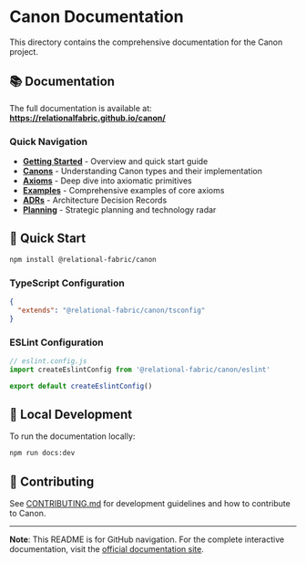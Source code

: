 # Canon Documentation

This directory contains the comprehensive documentation for the Canon project.

## 📚 Documentation

The full documentation is available at: **https://relationalfabric.github.io/canon/**

### Quick Navigation

- **[Getting Started](https://relationalfabric.github.io/canon/)** - Overview and quick start guide
- **[Canons](https://relationalfabric.github.io/canon/canons)** - Understanding Canon types and their implementation
- **[Axioms](https://relationalfabric.github.io/canon/axioms)** - Deep dive into axiomatic primitives
- **[Examples](https://relationalfabric.github.io/canon/examples/)** - Comprehensive examples of core axioms
- **[ADRs](https://relationalfabric.github.io/canon/adrs/)** - Architecture Decision Records
- **[Planning](https://relationalfabric.github.io/canon/planning/)** - Strategic planning and technology radar

## 🚀 Quick Start

```bash
npm install @relational-fabric/canon
```

### TypeScript Configuration

```json
{
  "extends": "@relational-fabric/canon/tsconfig"
}
```

### ESLint Configuration

```javascript
// eslint.config.js
import createEslintConfig from '@relational-fabric/canon/eslint'

export default createEslintConfig()
```

## 📖 Local Development

To run the documentation locally:

```bash
npm run docs:dev
```

## 🤝 Contributing

See [CONTRIBUTING.md](../CONTRIBUTING.md) for development guidelines and how to contribute to Canon.

---

**Note**: This README is for GitHub navigation. For the complete interactive documentation, visit the [official documentation site](https://relationalfabric.github.io/canon/).